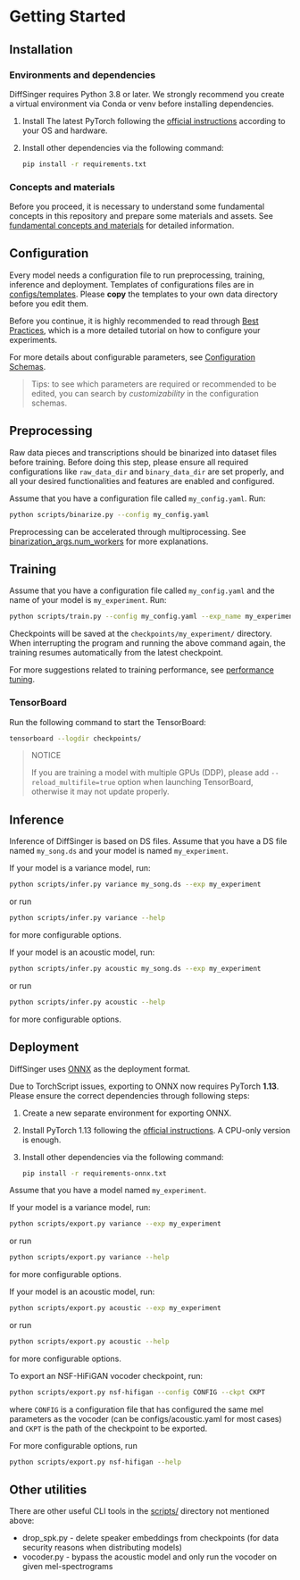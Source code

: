 # Getting Started

## Installation

### Environments and dependencies

DiffSinger requires Python 3.8 or later. We strongly recommend you create a virtual environment via Conda or venv before installing dependencies.

1. Install The latest PyTorch following the [official instructions](https://pytorch.org/get-started/locally/) according to your OS and hardware.

2. Install other dependencies via the following command:

   ```bash
   pip install -r requirements.txt
   ```

### Concepts and materials

Before you proceed, it is necessary to understand some fundamental concepts in this repository and prepare some materials and assets. See [fundamental concepts and materials](BestPractices.md#fundamental-concepts-and-materials) for detailed information.

## Configuration

Every model needs a configuration file to run preprocessing, training, inference and deployment. Templates of configurations files are in [configs/templates](../configs/templates). Please **copy** the templates to your own data directory before you edit them.

Before you continue, it is highly recommended to read through [Best Practices](BestPractices.md), which is a more detailed tutorial on how to configure your experiments.

For more details about configurable parameters, see [Configuration Schemas](ConfigurationSchemas.md).

> Tips: to see which parameters are required or recommended to be edited, you can search by _customizability_ in the configuration schemas.

## Preprocessing

Raw data pieces and transcriptions should be binarized into dataset files before training. Before doing this step, please ensure all required configurations like `raw_data_dir` and `binary_data_dir` are set properly, and all your desired functionalities and features are enabled and configured.

Assume that you have a configuration file called `my_config.yaml`. Run:

```bash
python scripts/binarize.py --config my_config.yaml
```

Preprocessing can be accelerated through multiprocessing. See [binarization_args.num_workers](ConfigurationSchemas.md#binarization_args.num_workers) for more explanations.

## Training

Assume that you have a configuration file called `my_config.yaml` and the name of your model is `my_experiment`. Run:

```bash
python scripts/train.py --config my_config.yaml --exp_name my_experiment --reset
```

Checkpoints will be saved at the `checkpoints/my_experiment/` directory. When interrupting the program and running the above command again, the training resumes automatically from the latest checkpoint.

For more suggestions related to training performance, see [performance tuning](BestPractices.md#performance-tuning).

### TensorBoard

Run the following command to start the TensorBoard:

```bash
tensorboard --logdir checkpoints/
```

> NOTICE
> 
> If you are training a model with multiple GPUs (DDP), please add `--reload_multifile=true` option when launching TensorBoard, otherwise it may not update properly.

## Inference

Inference of DiffSinger is based on DS files. Assume that you have a DS file named `my_song.ds` and your model is named `my_experiment`.

If your model is a variance model, run:

```bash
python scripts/infer.py variance my_song.ds --exp my_experiment
```

or run

```bash
python scripts/infer.py variance --help
```

for more configurable options.

If your model is an acoustic model, run:

```bash
python scripts/infer.py acoustic my_song.ds --exp my_experiment
```

or run

```bash
python scripts/infer.py acoustic --help
```

for more configurable options.

## Deployment

DiffSinger uses [ONNX](https://onnx.ai/) as the deployment format.

Due to TorchScript issues, exporting to ONNX now requires PyTorch **1.13**. Please ensure the correct dependencies through following steps:

1. Create a new separate environment for exporting ONNX.

2. Install PyTorch 1.13 following the [official instructions](https://pytorch.org/get-started/previous-versions/). A CPU-only version is enough.

3. Install other dependencies via the following command:

   ```bash
   pip install -r requirements-onnx.txt
   ```

Assume that you have a model named `my_experiment`.

If your model is a variance model, run:

```bash
python scripts/export.py variance --exp my_experiment
```

or run

```bash
python scripts/export.py variance --help
```

for more configurable options.

If your model is an acoustic model, run:

```bash
python scripts/export.py acoustic --exp my_experiment
```

or run

```bash
python scripts/export.py acoustic --help
```

for more configurable options.

To export an NSF-HiFiGAN vocoder checkpoint, run:

```bash
python scripts/export.py nsf-hifigan --config CONFIG --ckpt CKPT
```

where `CONFIG` is a configuration file that has configured the same mel parameters as the vocoder (can be configs/acoustic.yaml for most cases) and `CKPT` is the path of the checkpoint to be exported.

For more configurable options, run

```bash
python scripts/export.py nsf-hifigan --help
```

## Other utilities

There are other useful CLI tools in the [scripts/](../scripts) directory not mentioned above:

- drop_spk.py - delete speaker embeddings from checkpoints (for data security reasons when distributing models)
- vocoder.py - bypass the acoustic model and only run the vocoder on given mel-spectrograms
